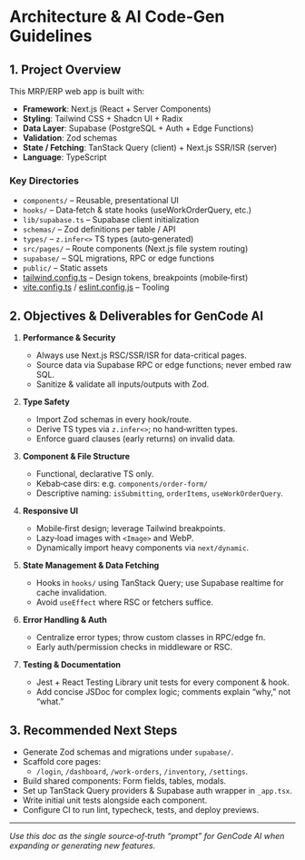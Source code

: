 # Architecture & AI Code‑Gen Guidelines

## 1. Project Overview
This MRP/ERP web app is built with:  
- **Framework**: Next.js (React + Server Components)  
- **Styling**: Tailwind CSS + Shadcn UI + Radix  
- **Data Layer**: Supabase (PostgreSQL + Auth + Edge Functions)  
- **Validation**: Zod schemas  
- **State / Fetching**: TanStack Query (client) + Next.js SSR/ISR (server)  
- **Language**: TypeScript  

### Key Directories
- `components/` – Reusable, presentational UI  
- `hooks/` – Data‑fetch & state hooks (useWorkOrderQuery, etc.)  
- `lib/supabase.ts` – Supabase client initialization  
- `schemas/` – Zod definitions per table / API  
- `types/` – `z.infer<>` TS types (auto‑generated)  
- `src/pages/` – Route components (Next.js file system routing)  
- `supabase/` – SQL migrations, RPC or edge functions  
- `public/` – Static assets  
- [tailwind.config.ts](cci:7://file:///c:/Users/anhtu/CascadeProjects/cut-and-track-mrp/cut-and-track-mrp/tailwind.config.ts:0:0-0:0) – Design tokens, breakpoints (mobile‑first)  
- [vite.config.ts](cci:7://file:///c:/Users/anhtu/CascadeProjects/cut-and-track-mrp/cut-and-track-mrp/vite.config.ts:0:0-0:0) / [eslint.config.js](cci:7://file:///c:/Users/anhtu/CascadeProjects/cut-and-track-mrp/cut-and-track-mrp/eslint.config.js:0:0-0:0) – Tooling  

## 2. Objectives & Deliverables for GenCode AI

1. **Performance & Security**  
   - Always use Next.js RSC/SSR/ISR for data-critical pages.  
   - Source data via Supabase RPC or edge functions; never embed raw SQL.  
   - Sanitize & validate all inputs/outputs with Zod.  

2. **Type Safety**  
   - Import Zod schemas in every hook/route.  
   - Derive TS types via `z.infer<>`; no hand‑written types.  
   - Enforce guard clauses (early returns) on invalid data.  

3. **Component & File Structure**  
   - Functional, declarative TS only.  
   - Kebab‑case dirs: e.g. `components/order-form/`  
   - Descriptive naming: `isSubmitting`, `orderItems`, `useWorkOrderQuery`.  

4. **Responsive UI**  
   - Mobile‑first design; leverage Tailwind breakpoints.  
   - Lazy‑load images with `<Image>` and WebP.  
   - Dynamically import heavy components via `next/dynamic`.  

5. **State Management & Data Fetching**  
   - Hooks in `hooks/` using TanStack Query; use Supabase realtime for cache invalidation.  
   - Avoid `useEffect` where RSC or fetchers suffice.  

6. **Error Handling & Auth**  
   - Centralize error types; throw custom classes in RPC/edge fn.  
   - Early auth/permission checks in middleware or RSC.  

7. **Testing & Documentation**  
   - Jest + React Testing Library unit tests for every component & hook.  
   - Add concise JSDoc for complex logic; comments explain “why,” not “what.”  

## 3. Recommended Next Steps
- Generate Zod schemas and migrations under `supabase/`.  
- Scaffold core pages:  
  - `/login`, `/dashboard`, `/work-orders`, `/inventory`, `/settings`.  
- Build shared components: Form fields, tables, modals.  
- Set up TanStack Query providers & Supabase auth wrapper in `_app.tsx`.  
- Write initial unit tests alongside each component.  
- Configure CI to run lint, typecheck, tests, and deploy previews.

---

*Use this doc as the single source‑of‑truth “prompt” for GenCode AI when expanding or generating new features.*